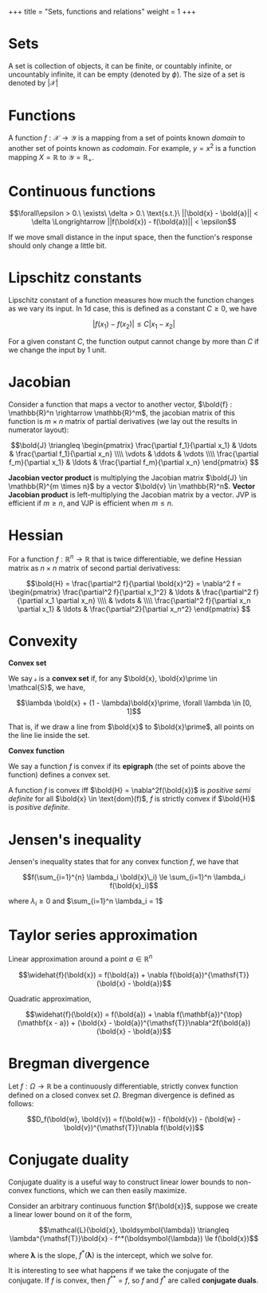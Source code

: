 +++
title = "Sets, functions and relations"
weight = 1
+++

# Sets

A set is collection of objects, it can be finite, or countably infinite, or uncountably infinite, it can be empty (denoted by $\phi$). The size of a set is denoted by $|\mathcal{X}|$

# Functions

A function $f : \mathcal{X} \longrightarrow \mathcal{Y}$ is a mapping from a set of points known _domain_ to another set of points known as _codomain_. For example, $y = x^2$ is a function mapping $X = \mathbb{R}$ to $\mathcal{Y} = \mathbb{R}_+$. 

# Continuous functions

$$\forall\epsilon > 0.\ \exists\ \delta > 0.\ \text{s.t.}\ ||\bold{x} - \bold{a}|| < \delta \Longrightarrow ||f(\bold{x}) - f(\bold{a})|| < \epsilon$$

If we move small distance in the input space, then the function's response should only change a little bit.

# Lipschitz constants

Lipschitz constant of a function measures how much the function changes as we vary its input. In 1d case, this is defined as a constant $C \ge 0$, we have

$$|f(x_1) - f(x_2)| \le C|x_1 - x_2|$$

For a given constant $C$, the function output cannot change by more than $C$ if we change the input by 1 unit.

# Jacobian

Consider a function that maps a vector to another vector, $\bold{f} : \mathbb{R}^n \rightarrow \mathbb{R}^m$, the jacobian matrix of this function is $m \times n$ matrix of partial derivatives (we lay out the results in numerator layout):

$$\bold{J} \triangleq
\begin{pmatrix}
\frac{\partial f_1}{\partial x_1} & \ldots & \frac{\partial f_1}{\partial x_n} \\\\
\vdots & \ddots & \vdots \\\\
\frac{\partial f_m}{\partial x_1} & \ldots & \frac{\partial f_m}{\partial x_n}
\end{pmatrix}
$$

__Jacobian vector product__ is multiplying the Jacobian matrix $\bold{J} \in \mathbb{R}^{m \times n}$ by a vector $\bold{v} \in \mathbb{R}^n$. __Vector Jacobian product__ is left-multiplying the Jacobian matrix by a vector. JVP is efficient if $m \ge n$, and VJP is efficient when $m \le n$.

# Hessian

For a function $f : \mathbb{R}^n \rightarrow \mathbb{R}$ that is twice differentiable, we define Hessian matrix as $n \times n$ matrix of second partial derivativess:

$$\bold{H} = \frac{\partial^2 f}{\partial \bold{x}^2} = \nabla^2 f =
\begin{pmatrix}
\frac{\partial^2 f}{\partial x_1^2} & \ldots & \frac{\partial^2 f}{\partial x_1 \partial x_n} \\\\
 & \vdots & \\\\
\frac{\partial^2 f}{\partial x_n \partial x_1} & \ldots & \frac{\partial^2}{\partial x_n^2}
\end{pmatrix}
$$

# Convexity

__Convex set__

We say $\mathcal{s}$ is a __convex set__ if, for any $\bold{x}, \bold{x}\prime \in \mathcal{S}$, we have,

$$\lambda \bold{x} + (1 - \lambda)\bold{x}\prime, \forall \lambda \in [0, 1]$$

That is, if we draw a line from $\bold{x}$ to $\bold{x}\prime$, all points on the line lie inside the set.

__Convex function__

We say a function $f$ is convex if its __epigraph__ (the set of points above the function) defines a convex set.

A function $f$ is convex iff $\bold{H} = \nabla^2f(\bold{x})$ is _positive semi definite_ for all $\bold{x} \in \text{dom}(f)$, $f$ is strictly convex if $\bold{H}$ is _positive definite_.

# Jensen's inequality

Jensen's inequality states that for any convex function $f$, we have that

$$f(\sum_{i=1}^{n} \lambda_i \bold{x}\_i) \le \sum_{i=1}^n \lambda_i f(\bold{x}_i)$$

where $\lambda_i \ge 0$ and $\sum_{i=1}^n \lambda_i = 1$

# Taylor series approximation

Linear approximation around a point $a \in \mathbb{R}^n$

$$\widehat{f}(\bold{x}) = f(\bold{a}) + \nabla f(\bold{a})^{\mathsf{T}}(\bold{x} - \bold{a})$$

Quadratic approximation,

$$\widehat{f}(\bold{x}) = f(\bold{a}) + \nabla f(\mathbf{a})^{\top}(\mathbf{x - a}) + (\bold{x} - \bold{a})^{\mathsf{T}}\nabla^2f(\bold{a})(\bold{x} - \bold{a})$$

# Bregman divergence

Let $f : \Omega \rightarrow \mathbb{R}$ be a continuously differentiable, strictly convex function defined on a closed convex set $\Omega$. Bregman divergence is defined as follows:

$$D_f(\bold{w}, \bold{v}) = f(\bold{w}) - f(\bold{v}) - (\bold{w} - \bold{v})^{\mathsf{T}}\nabla f(\bold{v})$$

# Conjugate duality

Conjugate duality is a useful way to construct linear lower bounds to non-convex functions, which we can then easily maximize.

Consider an arbitrary continuous function $f(\bold{x})$, suppose we create a linear lower bound on it of the form,

$$\mathcal{L}(\bold{x}, \boldsymbol{\lambda}) \triangleq \lambda^{\mathsf{T}}\bold{x} - f^*(\boldsymbol{\lambda}) \le f(\bold{x})$$

where $\boldsymbol{\lambda}$ is the slope, $f^*(\boldsymbol{\lambda})$ is the intercept, which we solve for.

It is interesting to see what happens if we take the conjugate of the conjugate. If $f$ is convex, then $f^{**} = f$, so $f$ and $f^*$ are called __conjugate duals__.

